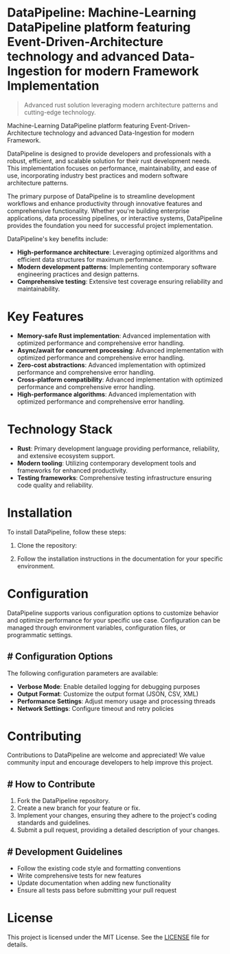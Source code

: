<!-- fallback_DataPipeline_20251019212235_34370 -->

# DataPipeline: Machine-Learning DataPipeline platform featuring Event-Driven-Architecture technology and advanced Data-Ingestion for modern Framework Implementation
> Advanced rust solution leveraging modern architecture patterns and cutting-edge technology.

Machine-Learning DataPipeline platform featuring Event-Driven-Architecture technology and advanced Data-Ingestion for modern Framework.

DataPipeline is designed to provide developers and professionals with a robust, efficient, and scalable solution for their rust development needs. This implementation focuses on performance, maintainability, and ease of use, incorporating industry best practices and modern software architecture patterns.

The primary purpose of DataPipeline is to streamline development workflows and enhance productivity through innovative features and comprehensive functionality. Whether you're building enterprise applications, data processing pipelines, or interactive systems, DataPipeline provides the foundation you need for successful project implementation.

DataPipeline's key benefits include:

* **High-performance architecture**: Leveraging optimized algorithms and efficient data structures for maximum performance.
* **Modern development patterns**: Implementing contemporary software engineering practices and design patterns.
* **Comprehensive testing**: Extensive test coverage ensuring reliability and maintainability.

# Key Features

* **Memory-safe Rust implementation**: Advanced implementation with optimized performance and comprehensive error handling.
* **Async/await for concurrent processing**: Advanced implementation with optimized performance and comprehensive error handling.
* **Zero-cost abstractions**: Advanced implementation with optimized performance and comprehensive error handling.
* **Cross-platform compatibility**: Advanced implementation with optimized performance and comprehensive error handling.
* **High-performance algorithms**: Advanced implementation with optimized performance and comprehensive error handling.

# Technology Stack

* **Rust**: Primary development language providing performance, reliability, and extensive ecosystem support.
* **Modern tooling**: Utilizing contemporary development tools and frameworks for enhanced productivity.
* **Testing frameworks**: Comprehensive testing infrastructure ensuring code quality and reliability.

# Installation

To install DataPipeline, follow these steps:

1. Clone the repository:


2. Follow the installation instructions in the documentation for your specific environment.

# Configuration

DataPipeline supports various configuration options to customize behavior and optimize performance for your specific use case. Configuration can be managed through environment variables, configuration files, or programmatic settings.

## # Configuration Options

The following configuration parameters are available:

* **Verbose Mode**: Enable detailed logging for debugging purposes
* **Output Format**: Customize the output format (JSON, CSV, XML)
* **Performance Settings**: Adjust memory usage and processing threads
* **Network Settings**: Configure timeout and retry policies

# Contributing

Contributions to DataPipeline are welcome and appreciated! We value community input and encourage developers to help improve this project.

## # How to Contribute

1. Fork the DataPipeline repository.
2. Create a new branch for your feature or fix.
3. Implement your changes, ensuring they adhere to the project's coding standards and guidelines.
4. Submit a pull request, providing a detailed description of your changes.

## # Development Guidelines

* Follow the existing code style and formatting conventions
* Write comprehensive tests for new features
* Update documentation when adding new functionality
* Ensure all tests pass before submitting your pull request

# License

This project is licensed under the MIT License. See the [LICENSE](https://github.com/xxxPOUPOUxxx/DataPipeline/blob/main/LICENSE) file for details.
